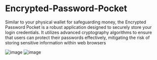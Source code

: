 # Encrypted-Password-Pocket
Similar to your physical wallet for safeguarding money, the Encrypted Password Pocket is a robust application designed to securely store your login credentials. It utilizes advanced cryptography algorithms to ensure that users can protect their passwords effectively, mitigating the risk of storing sensitive information within web browsers

![image](https://github.com/AuxGrep/Encrypted-Password-Pocket/assets/103135612/b266c300-5c92-43ce-bdb9-8103b0635bcd)
 ![image](https://github.com/AuxGrep/Encrypted-Password-Pocket/assets/103135612/52c06c12-bc03-48a1-8918-428f1a567b53)


